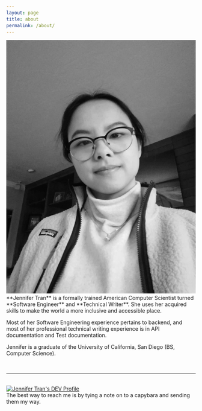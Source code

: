 ```yaml
---
layout: page
title: about
permalink: /about/
---
```


<img class="col one right" src="/img/prof_pic.jpg">

<br/>
**Jennifer Tran** is a formally trained American Computer Scientist turned **Software Engineer** and **Technical Writer**. She uses her acquired skills to make the world a more inclusive and accessible place. 

Most of her Software Engineering experience pertains to backend, and most of her professional technical writing experience is in API documentation and Test documentation.

Jennifer is a graduate of the University of California, San Diego (BS, Computer Science). 

<br/>
<hr/>
<br/>
<span class="contacticon center">
	<a href="mailto:jet054@eng.ucsd.edu"><i class="fa fa-envelope-square"></i></a>
	<a href="https://github.com/botanical" target="_blank"><i class="fa fa-github-square"></i></a>
	<a href="https://www.linkedin.com" target="_blank"><i class="fa fa-linkedin-square"></i></a>
	<a href="http://tumblr.com" target="_blank"><i class="fa fa-tumblr-square"></i></a>
	<a href="https://twitter.com" target="_blank"><i class="fa fa-twitter-square"></i></a>
    <a href="https://dev.to/botanical">
     <img src="https://d2fltix0v2e0sb.cloudfront.net/dev-badge.svg" alt="Jennifer Tran's DEV Profile" height="30" width="30">
    </a>

</span>

<div class="col three caption">
	The best way to reach me is by tying a note on to a capybara and sending them my way.
</div>